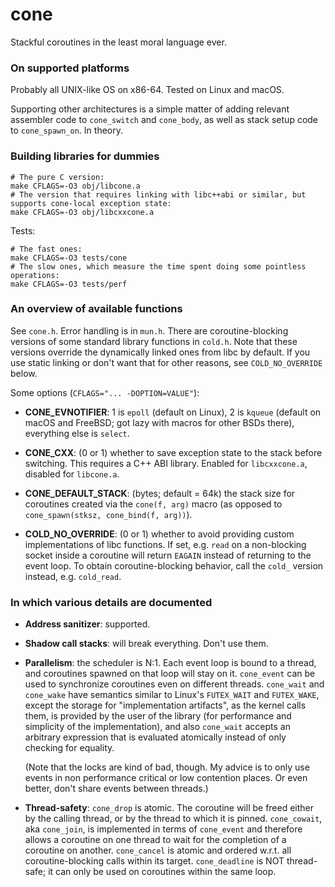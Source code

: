 # cone

Stackful coroutines in the least moral language ever.

### On supported platforms

Probably all UNIX-like OS on x86-64. Tested on Linux and macOS.

Supporting other architectures is a simple matter of adding relevant assembler code
to `cone_switch` and `cone_body`, as well as stack setup code to `cone_spawn_on`.
In theory.

### Building libraries for dummies

```
# The pure C version:
make CFLAGS=-O3 obj/libcone.a
# The version that requires linking with libc++abi or similar, but supports cone-local exception state:
make CFLAGS=-O3 obj/libcxxcone.a
```

Tests:

```
# The fast ones:
make CFLAGS=-O3 tests/cone
# The slow ones, which measure the time spent doing some pointless operations:
make CFLAGS=-O3 tests/perf
```

### An overview of available functions

See `cone.h`. Error handling is in `mun.h`. There are coroutine-blocking versions of
some standard library functions in `cold.h`. Note that these versions override the
dynamically linked ones from libc by default. If you use static linking or don't want
that for other reasons, see `COLD_NO_OVERRIDE` below.

Some options (`CFLAGS="... -DOPTION=VALUE"`):

  * **CONE_EVNOTIFIER**: 1 is `epoll` (default on Linux), 2 is `kqueue` (default on macOS
    and FreeBSD; got lazy with macros for other BSDs there), everything else is `select`.

  * **CONE_CXX**: (0 or 1) whether to save exception state to the stack before switching.
    This requires a C++ ABI library. Enabled for `libcxxcone.a`, disabled for `libcone.a`.

  * **CONE_DEFAULT_STACK**: (bytes; default = 64k) the stack size for coroutines created via the
    `cone(f, arg)` macro (as opposed to `cone_spawn(stksz, cone_bind(f, arg))`).

  * **COLD_NO_OVERRIDE**: (0 or 1) whether to avoid providing custom implementations of
    libc functions. If set, e.g. `read` on a non-blocking socket inside a coroutine
    will return `EAGAIN` instead of returning to the event loop. To obtain coroutine-blocking
    behavior, call the `cold_` version instead, e.g. `cold_read`.

### In which various details are documented

  * **Address sanitizer**: supported.

  * **Shadow call stacks**: will break everything. Don't use them.

  * **Parallelism**: the scheduler is N:1. Each event loop is bound to a thread,
    and coroutines spawned on that loop will stay on it. `cone_event` can be used to
    synchronize coroutines even on different threads. `cone_wait` and `cone_wake` have
    semantics similar to Linux's `FUTEX_WAIT` and `FUTEX_WAKE`, except the storage for
    "implementation artifacts", as the kernel calls them, is provided by the user of
    the library (for performance and simplicity of the implementation), and also `cone_wait`
    accepts an arbitrary expression that is evaluated atomically instead of only checking
    for equality.

    (Note that the locks are kind of bad, though. My advice is to only use events
    in non performance critical or low contention places. Or even better, don't
    share events between threads.)

  * **Thread-safety**: `cone_drop` is atomic. The coroutine will be freed
    either by the calling thread, or by the thread to which it is pinned. `cone_cowait`,
    aka `cone_join`, is implemented in terms of `cone_event` and therefore allows
    a coroutine on one thread to wait for the completion of a coroutine on another.
    `cone_cancel` is atomic and ordered w.r.t. all coroutine-blocking calls within
    its target. `cone_deadline` is NOT thread-safe; it can only be used on coroutines
    within the same loop.
